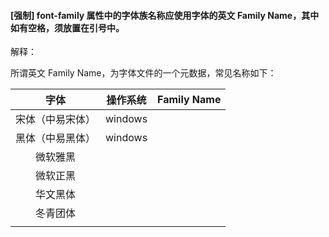#### \[强制\] font-family 属性中的字体族名称应使用字体的英文 Family Name，其中如有空格，须放置在引号中。

解释：

所谓英文 Family Name，为字体文件的一个元数据，常见名称如下：

| **字体** | **操作系统** | **Family Name** |
| :---: | :---: | :---: |
| 宋体（中易宋体） | windows |  |
| 黑体（中易黑体） | windows |  |
| 微软雅黑 |  |  |
| 微软正黑 |  |  |
| 华文黑体 |  |  |
| 冬青团体 |  |  |
|  |  |  |



